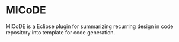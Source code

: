 # MICoDE

MICoDE is a Eclipse plugin for summarizing recurring design in code repository into template for code generation. 
